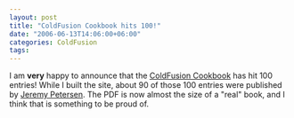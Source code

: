 ```yaml
---
layout: post
title: "ColdFusion Cookbook hits 100!"
date: "2006-06-13T14:06:00+06:00"
categories: ColdFusion 
tags: 
---
```


I am <b>very</b> happy to announce that the <a href="http://www.coldfusioncookbook.com">ColdFusion Cookbook</a> has hit 100 entries! While I built the site, about 90 of those 100 entries were published by <a href="http://www.petersenfam.com/jeremy/">Jeremy Petersen</a>. The PDF is now almost the size of a "real" book, and I think that is something to be proud of.